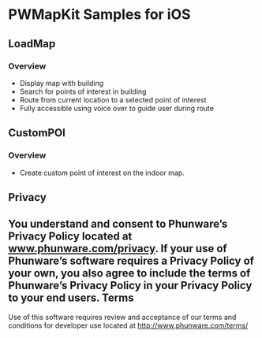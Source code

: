 PWMapKit Samples for iOS
====================

## LoadMap

### Overview
- Display map with building
- Search for points of interest in building
- Route from current location to a selected point of interest
- Fully accessible using voice over to guide user during route

## CustomPOI

### Overview
- Create custom point of interest on the indoor map.

Privacy
-----------
You understand and consent to Phunware’s Privacy Policy located at www.phunware.com/privacy. If your use of Phunware’s software requires a Privacy Policy of your own, you also agree to include the terms of Phunware’s Privacy Policy in your Privacy Policy to your end users.
Terms
-----------
Use of this software requires review and acceptance of our terms and conditions for developer use located at http://www.phunware.com/terms/